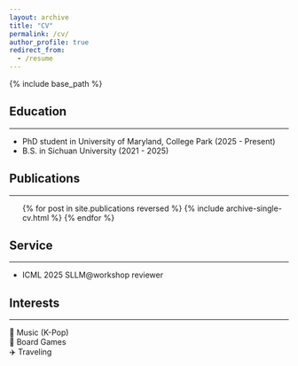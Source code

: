 ```yaml
---
layout: archive
title: "CV"
permalink: /cv/
author_profile: true
redirect_from:
  - /resume
---
```


{% include base_path %}

## Education
------
* PhD student in University of Maryland, College Park (2025 - Present)
* B.S. in Sichuan University (2021 - 2025)


## Publications
------
  <ul>{% for post in site.publications reversed %}
    {% include archive-single-cv.html %}
  {% endfor %}</ul>
  
  
## Service
------
* ICML 2025 SLLM@workshop reviewer

## Interests
------
🎵 Music (K-Pop)  
🎲 Board Games  
✈️ Traveling
